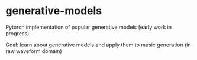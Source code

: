 # generative-models
Pytorch implementation of popular generative models (early work in progress)

Goal: learn about generative models and apply them to music generation (in raw waveform domain)

